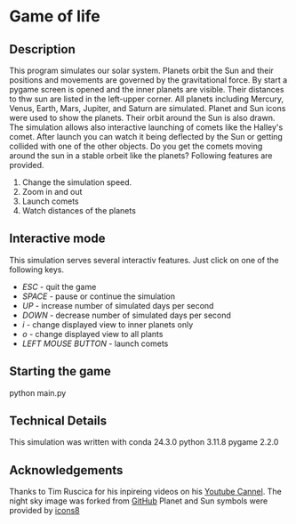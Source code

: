# Game of life

## Description

This program simulates our solar system. Planets orbit the Sun and their positions and movements are governed by the gravitational force. By start a pygame screen is opened and the inner planets are visible. Their distances to thw sun are listed in the left-upper corner. All planets including Mercury, Venus, Earth, Mars, Jupiter, and Saturn are simulated. Planet and Sun icons were used to show the planets. Their orbit around the Sun is also drawn.
The simulation allows also interactive launching of comets like the Halley's comet. After launch you can watch it being deflected by the Sun or getting collided with one of the other objects. Do you get the comets moving around the sun in a stable orbeit like the planets?
Following features are provided.

1. Change the simulation speed.
2. Zoom in and out
3. Launch comets
4. Watch distances of the planets

## Interactive mode

This simulation serves several interactiv features. Just click on one of the following keys.

- _ESC_ - quit the game
- _SPACE_ - pause or continue the simulation
- _UP_ - increase number of simulated days per second
- _DOWN_ - decrease number of simulated days per second
- _i_ - change displayed view to inner planets only
- _o_ - change displayed view to all plants
- _LEFT MOUSE BUTTON_ - launch comets

## Starting the game

python main.py

## Technical Details

This simulation was written with
conda 24.3.0
python 3.11.8
pygame 2.2.0

## Acknowledgements

Thanks to Tim Ruscica for his inpireing videos on his [Youtube Cannel](https://www.youtube.com/@TechWithTim).
The night sky image was forked from [GitHub](https://github.com/techwithtim/Slingshot-Effect-Simulation)
Planet and Sun symbols were provided by [icons8](https://icons8.com/icons)

